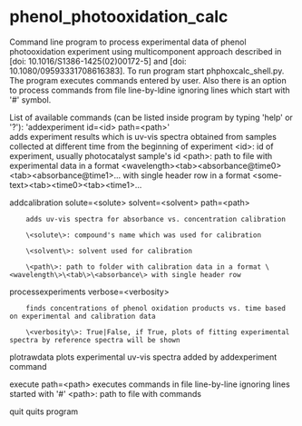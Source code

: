 # phenol_photooxidation_calc
Command line program to process experimental data of phenol photooxidation experiment using multicomponent approach described in \[doi: 10.1016/S1386-1425(02)00172-5\] and \[doi: 10.1080/09593331708616383\]. To run program start phphoxcalc_shell.py. The program executes commands entered by user. Also there is an option to process commands from file line-by-ldine ignoring lines which start with '#' symbol.

List of available commands (can be listed inside program by typing 'help' or '?'):
'addexperiment id=\<id\> path=\<path\>'\
        adds experiment results which is uv-vis spectra obtained from samples collected at different time from the beginning of experiment
        \<id\>: id of experiment, usually photocatalyst sample's id
        \<path\>: path to file with experimental data in a format \<wavelength\>\<tab\>\<absorbance@time0\>\<tab\>\<absorbance@time1\>... with single header row in a format \<some-text\>\<tab\>\<time0\>\<tab\>\<time1\>...

addcalibration solute=\<solute\> solvent=\<solvent\> path=\<path\>

        adds uv-vis spectra for absorbance vs. concentration calibration

        \<solute\>: compound's name which was used for calibration

        \<solvent\>: solvent used for calibration

        \<path\>: path to folder with calibration data in a format \<wavelength\>\<tab\>\<absorbance\> with single header row


processexperiments verbose=\<verbosity\>

        finds concentrations of phenol oxidation products vs. time based on experimental and calibration data

        \<verbosity\>: True|False, if True, plots of fitting experimental spectra by reference spectra will be shown

plotrawdata
        plots experimental uv-vis spectra added by addexperiment command

execute path=\<path\>
        executes commands in file line-by-line ignoring lines started with '#'
        \<path\>: path to file with commands

quit
        quits program
